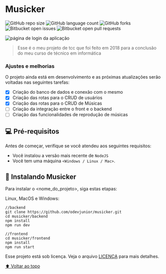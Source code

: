 # Musicker

<!---Esses são exemplos. Veja https://shields.io para outras pessoas ou para personalizar este conjunto de escudos. Você pode querer incluir dependências, status do projeto e informações de licença aqui--->

![GitHub repo size](https://img.shields.io/github/repo-size/iuricode/README-template?style=for-the-badge)
![GitHub language count](https://img.shields.io/github/languages/count/iuricode/README-template?style=for-the-badge)
![GitHub forks](https://img.shields.io/github/forks/iuricode/README-template?style=for-the-badge)
![Bitbucket open issues](https://img.shields.io/bitbucket/issues/iuricode/README-template?style=for-the-badge)
![Bitbucket open pull requests](https://img.shields.io/bitbucket/pr-raw/iuricode/README-template?style=for-the-badge)

<img src="initial-page.png" alt="página de login da aplicação">

> Esse é o meu projeto de tcc que foi feito em 2018 para a conclusão do meu curso de técnico em informática

### Ajustes e melhorias

O projeto ainda está em desenvolvimento e as próximas atualizações serão voltadas nas seguintes tarefas:

- [x] Criação do banco de dados e conexão com o mesmo 
- [x] Criação das rotas para o CRUD de usuários
- [x] Criação das rotas para o CRUD de Músicas
- [ ] Criação da integração entre o front e o backend
- [ ] Criação das funcionalidades de reprodução de músicas

## 💻 Pré-requisitos

Antes de começar, verifique se você atendeu aos seguintes requisitos:

* Você instalou a versão mais recente de `NodeJS`
* Você tem uma máquina `<Windows / Linux / Mac>`.

## 🚀 Instalando Musicker

Para instalar o <nome_do_projeto>, siga estas etapas:

Linux, MacOS e Windows:
```
//backend
git clone https://github.com/odevjunior/musicker.git
cd musicker/backend
npm install
npm run dev

//frontend
cd musicker/frontend
npm install
npm run start
```

Esse projeto está sob licença. Veja o arquivo [LICENÇA](LICENSE.md) para mais detalhes.

[⬆ Voltar ao topo](#nome-do-projeto)<br>
